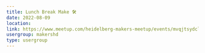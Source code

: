 ```yaml
---
title: Lunch Break Make 🛠️
date: 2022-08-09
location: 
link: https://www.meetup.com/heidelberg-makers-meetup/events/mvqjtsydclbmb/
usergroup: makershd
type: usergroup
---
```

